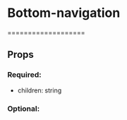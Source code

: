 
# Bottom-navigation
===================
## Props

### Required:
  - children: string

### Optional:

